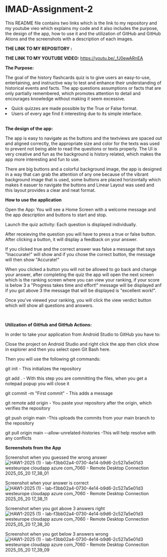# IMAD-Assignment-2

This README file contains two links which is the link to my repository and my youtube vieo which explains my code and it also includes the purpose, the design of the app, how to use it and the utilization of GitHub and GitHub Ations and the screenshots with a description of each images.


<b>THE LINK TO MY REPOSITORY :</b>


<b>THE LINK TO MY YOUTUBE VIDEO:</b>
https://youtu.be/_fJ0ewARnEA

<b>The Purpose:</b>

The goal of the history flashcards quiz is to give users an easy-to-use, entertaining, and instructive way to test and enhance their understanding of historical events and facts. The app
questions assumptions or facts that are only partially remembered, which promotes attention to detail and encourages knowledge without making it seem excessive.

<li>Quick quizzes are made possible by the True or False format.</li>
<li>Users of every age find it interesting due to its simple interface.</li>

<br>

<b>The design of the app:</b>

The app is easy to navigate as the buttons and the textviews are spaced out and aligned correctly, the appropriate size and color for the texts was used to prevent not being able to read the questions or texts properly. The UI is very creative and fun as the background is history related, which makes the app more interesting and fun to use. 

There are big buttons and a colorful background image, the app is designed in a way that can grab the attention of any one because of the vibrant background image that is used, some buttons are placed horizontally which makes it easuer to navigate the buttons and Linear Layout was used and this layout provides a clear and neat format.
<br>

<b>How to use the application</b>
 
Open the App:
You will see a Home Screen with a welcome message and the app description and buttons to start and stop.

Launch the quiz activity: Each question is displayed individually.

After receieving the question you will have to press a true or false button. After clicking a button, it will display a feedback on your answer. 

If you clicked true and the correct answer was false a message that says "Inaccurate!" will show and if you chose the correct button, the message will then show "Accurate!"

When you clicked a button you will not be allowed to go back and change your answer, after completing the quiz the app will open the next screen which is the ranking screen where you can view your ranking, if your score is below 3 a "Progress takes time and effort!" message will be displayed anf if you got above 3 the message that will be displayed is "excellent work!".

Once you've viewed your ranking, you will click the view verdict button which will show all questions and answers.

<br>

<b>Utilization of GitHub and GitHub Actions:</b>

In order to take your application from Android Studio to GitHub you have to:

Close the project on Android Studio and right click the app then click show in explorer and then you select open Git Bash here.

Then you will use the following git commands:

git init - This initializes the repository

git add . - With this step you are committing the files, when you get a notepad popup you will close it

git commit -m "First commit" - This adds a message

git remote add origin <repository link>  - You paste your repository after the origin, which verifies the repository

git push origin main -This uploads the commits from your main branch to the repository

git pull origin main --allow-unrelated-histories -This will help resolve with any conflicts

<b>Screenshots from the App</b>

Screenshot when you guessed the wrong answer
![HAW1-2025 (1) - lab-f3bb02a4-0730-4e14-b9d6-2c527a5e01d3 westeurope cloudapp azure com_7060 - Remote Desktop Connection 2025_05_20 17_38_01](https://github.com/user-attachments/assets/cdc2e7ea-251f-4b67-a3b5-44c4e0a21473)

Screenshot when your answer is correct
![HAW1-2025 (1) - lab-f3bb02a4-0730-4e14-b9d6-2c527a5e01d3 westeurope cloudapp azure com_7060 - Remote Desktop Connection 2025_05_20 17_38_11](https://github.com/user-attachments/assets/9a8c6e12-2a07-43cd-86b0-7195d7c855ff)

Screenshot when you got above 3 answers right
![HAW1-2025 (1) - lab-f3bb02a4-0730-4e14-b9d6-2c527a5e01d3 westeurope cloudapp azure com_7060 - Remote Desktop Connection 2025_05_20 17_38_30](https://github.com/user-attachments/assets/c8cd7a37-d233-4fcc-83fc-ed8b1d4a64cf)

Screenshot when you got below 3 answers wrong
![HAW1-2025 (1) - lab-f3bb02a4-0730-4e14-b9d6-2c527a5e01d3 westeurope cloudapp azure com_7060 - Remote Desktop Connection 2025_05_20 17_39_09](https://github.com/user-attachments/assets/13729838-7a53-42c4-a8f8-adb18ccf5f0c)
